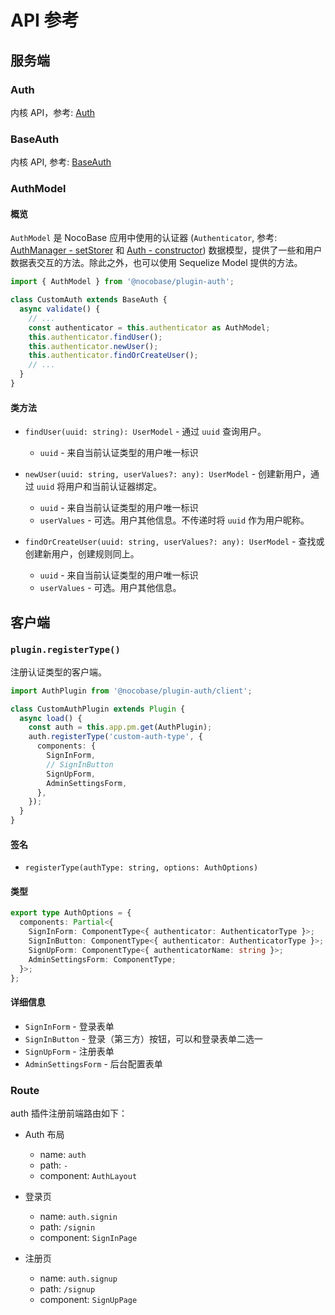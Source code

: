 # API 参考

## 服务端

### Auth

内核 API，参考: [Auth](../../../api/auth/auth.md)

### BaseAuth

内核 API, 参考: [BaseAuth](../../../api/auth/base-auth.md)

### AuthModel

#### 概览

`AuthModel` 是 NocoBase 应用中使用的认证器 (`Authenticator`, 参考: [AuthManager - setStorer](../../../api/auth/auth-manager.md#setstorer) 和 [Auth - constructor](../../../api/auth/auth.md#constructor)) 数据模型，提供了一些和用户数据表交互的方法。除此之外，也可以使用 Sequelize Model 提供的方法。

```ts
import { AuthModel } from '@nocobase/plugin-auth';

class CustomAuth extends BaseAuth {
  async validate() {
    // ...
    const authenticator = this.authenticator as AuthModel;
    this.authenticator.findUser();
    this.authenticator.newUser();
    this.authenticator.findOrCreateUser();
    // ...
  }
}
```

#### 类方法

- `findUser(uuid: string): UserModel` - 通过 `uuid` 查询用户。

  - `uuid` - 来自当前认证类型的用户唯一标识

- `newUser(uuid: string, userValues?: any): UserModel` - 创建新用户，通过 `uuid` 将用户和当前认证器绑定。

  - `uuid` - 来自当前认证类型的用户唯一标识
  - `userValues` - 可选。用户其他信息。不传递时将 `uuid` 作为用户昵称。

- `findOrCreateUser(uuid: string, userValues?: any): UserModel` - 查找或创建新用户，创建规则同上。
  - `uuid` - 来自当前认证类型的用户唯一标识
  - `userValues` - 可选。用户其他信息。

## 客户端

### `plugin.registerType()`

注册认证类型的客户端。

```ts
import AuthPlugin from '@nocobase/plugin-auth/client';

class CustomAuthPlugin extends Plugin {
  async load() {
    const auth = this.app.pm.get(AuthPlugin);
    auth.registerType('custom-auth-type', {
      components: {
        SignInForm,
        // SignInButton
        SignUpForm,
        AdminSettingsForm,
      },
    });
  }
}
```

#### 签名

- `registerType(authType: string, options: AuthOptions)`

#### 类型

```ts
export type AuthOptions = {
  components: Partial<{
    SignInForm: ComponentType<{ authenticator: AuthenticatorType }>;
    SignInButton: ComponentType<{ authenticator: AuthenticatorType }>;
    SignUpForm: ComponentType<{ authenticatorName: string }>;
    AdminSettingsForm: ComponentType;
  }>;
};
```

#### 详细信息

- `SignInForm` - 登录表单
- `SignInButton` - 登录（第三方）按钮，可以和登录表单二选一
- `SignUpForm` - 注册表单
- `AdminSettingsForm` - 后台配置表单

### Route

auth 插件注册前端路由如下：

- Auth 布局
  - name: `auth`
  - path: `-`
  - component: `AuthLayout`

- 登录页
  - name: `auth.signin`
  - path: `/signin`
  - component: `SignInPage`

- 注册页
  - name: `auth.signup`
  - path: `/signup`
  - component: `SignUpPage`
